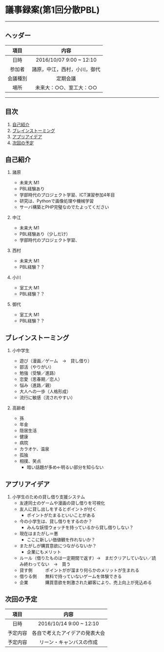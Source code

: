 # 議事録案(第1回分散PBL)
---
## ヘッダー
|項目|内容|
|:--:|:--:|
| 日時 | 2016/10/07  9:00 ~ 12:10|
| 参加者 | 諸原，中江，西村，小川，御代 |
| 会議種別 | 定期会議 |
| 場所 | 未来大：○○、室工大：○○ |

---
## 目次
1. [自己紹介](#anchar1)
2. [ブレインストーミング](#anchar2)
3. [アプリアイデア](#anchar3)
4. [次回の予定](#anchar4)

## <div id="anchar1"/>自己紹介
1. 諸原
	- 未来大 M1
	- PBL経験あり
	- 学部時代のプロジェクト学習、ICT演習参加4年目
	- 研究は、Pythonで画像処理や機械学習
	- サーバ構築とPHP完璧なのでたよってください

2. 中江
	- 未来大 M1
	- PBL経験あり（少しだけ）
	- 学部時代のプロジェクト学習、

3. 西村
	- 未来大 M1
	- PBL経験？？

4. 小川
	- 室工大 M1
	- PBL経験？？

5. 御代
	- 室工大 M1
	- PBL経験？？


## <div id="anchar2"/>ブレインストーミング
1. 小中学生
	- 遊び（漫画／ゲーム　→　貸し借り）
	- 部活（やりがい）
	- 勉強（受験／進路）
	- 恋愛（思春期／恋人）
	- 悩み（進路／親）
	- 大人への一歩（人格形成）
	- 流行に敏感（流されやすい）
	
2. 高齢者
	- 孫
	- 年金
	- 隠居生活
	- 健康
	- 病院
	- カラオケ、温泉
	- 孤独
	- 相撲、笑点
		- 暗い話題が多め←明るい部分を知らない

## <div id="anchar3"/>アプリアイデア
1. 小学生のための貸し借り支援システム
	- 友達同士のゲームや漫画の貸し借りを可視化
	- 友人に貸し出しをするとポイントが付く
		- ポイントがたまるといいことがある
	- 今の小学生は、貸し借りをするのか？
		- みんな妖怪ウォッチを持っているから貸し借りしない？
	- 現在はまたがし＝悪
		- ここに新しい価値観を作れないか？
	- またがしが購買意欲につながらないか？
		- 企業にもメリット
	- ルール（借りたものは一定期間で返す）→　まだクリアしていない／読み終わってない　→　買う
	- 貸す側　　　ポイントがが溜まり何らかのメリットが生まれる
	- 借りる側　　無料で持っていないゲームを体験できる
	- 企業　　　　購買意欲を刺激された顧客により、売上向上が見込める
	 


## <div id="anchar4"/>次回の予定
|項目|内容|
|:--:|:--:|
| 日時 | 2016/10/14  9:00 ~ 12:10|
| 予定内容 | 各自で考えたアイデアの発表大会 |
| 予定内容 | リーン・キャンバスの作成 |

